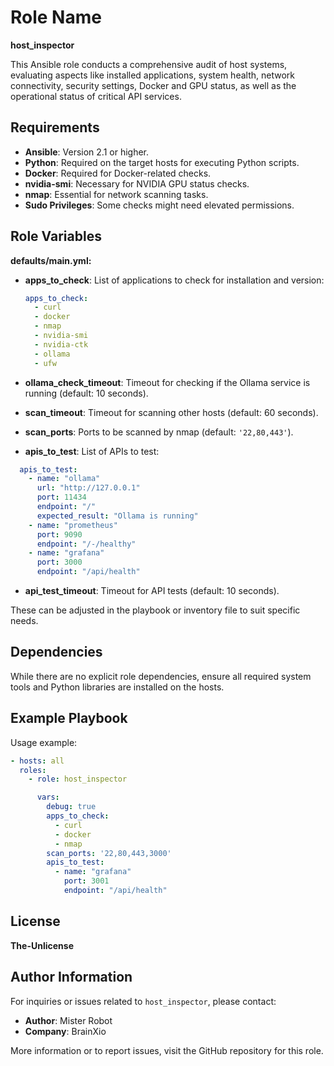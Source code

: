 Role Name
=========

**host_inspector**

This Ansible role conducts a comprehensive audit of host systems, evaluating aspects like installed applications, system health, network connectivity, security settings, Docker and GPU status, as well as the operational status of critical API services.

Requirements
------------

- **Ansible**: Version 2.1 or higher.
- **Python**: Required on the target hosts for executing Python scripts.
- **Docker**: Required for Docker-related checks.
- **nvidia-smi**: Necessary for NVIDIA GPU status checks.
- **nmap**: Essential for network scanning tasks.
- **Sudo Privileges**: Some checks might need elevated permissions.

Role Variables
--------------

**defaults/main.yml:**

- **apps_to_check**: List of applications to check for installation and version:

  ```yaml
  apps_to_check:
    - curl
    - docker
    - nmap
    - nvidia-smi
    - nvidia-ctk
    - ollama
    - ufw
  ```

- **ollama_check_timeout**: Timeout for checking if the Ollama service is running (default: 10 seconds).

- **scan_timeout**: Timeout for scanning other hosts (default: 60 seconds).

- **scan_ports**: Ports to be scanned by nmap (default: `'22,80,443'`).

- **apis_to_test**: List of APIs to test:
```yaml
  apis_to_test:
    - name: "ollama"
      url: "http://127.0.0.1"
      port: 11434
      endpoint: "/"
      expected_result: "Ollama is running"
    - name: "prometheus"
      port: 9090
      endpoint: "/-/healthy"
    - name: "grafana"
      port: 3000
      endpoint: "/api/health"
  ```

- **api_test_timeout**: Timeout for API tests (default: 10 seconds).

These can be adjusted in the playbook or inventory file to suit specific needs.

Dependencies
------------

While there are no explicit role dependencies, ensure all required system tools and Python libraries are installed on the hosts.

Example Playbook
----------------

Usage example:

```yaml
- hosts: all
  roles:
    - role: host_inspector

      vars:
        debug: true
        apps_to_check:
          - curl
          - docker
          - nmap
        scan_ports: '22,80,443,3000'
        apis_to_test:
          - name: "grafana"
            port: 3001
            endpoint: "/api/health"
```

License
-------

**The-Unlicense**

Author Information
------------------

For inquiries or issues related to `host_inspector`, please contact:

- **Author**: Mister Robot  
- **Company**: BrainXio

More information or to report issues, visit the GitHub repository for this role.